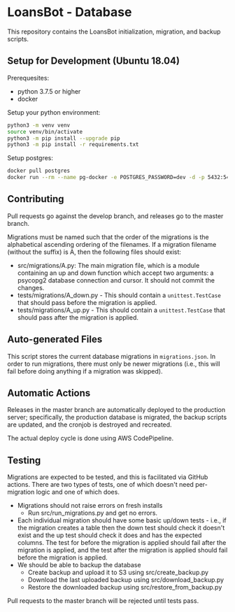 # LoansBot - Database

This repository contains the LoansBot initialization, migration, and backup
scripts.

## Setup for Development (Ubuntu 18.04)

Prerequesites:

- python 3.7.5 or higher
- docker

Setup your python environment:

```bash
python3 -m venv venv
source venv/bin/activate
python3 -m pip install --upgrade pip
python3 -m pip install -r requirements.txt
```

Setup postgres:

```bash
docker pull postgres
docker run --rm --name pg-docker -e POSTGRES_PASSWORD=dev -d -p 5432:5432 -v $HOME/docker/volumes/postgres:/var/lib/postgresql/data postgres
```

## Contributing

Pull requests go against the develop branch, and releases go to the master
branch.

Migrations must be named such that the order of the migrations is the
alphabetical ascending ordering of the filenames. If a migration filename
(without the suffix) is A, then the following files should exist:

- src/migrations/A.py: The main migration file, which is a module containing
  an up and down function which accept two arguments: a psycopg2 database
  connection and cursor. It should not commit the changes.
- tests/migrations/A_down.py - This should contain a `unittest.TestCase`
  that should pass before the migration is applied.
- tests/migrations/A_up.py - This should contain a `unittest.TestCase` that
  should pass after the migration is applied.

## Auto-generated Files

This script stores the current database migrations in `migrations.json`.
In order to run migrations, there must only be newer migrations (i.e.,
this will fail before doing anything if a migration was skipped).

## Automatic Actions

Releases in the master branch are automatically deployed to the
production server; specifically, the production database is migrated,
the backup scripts are updated, and the cronjob is destroyed and recreated.

The actual deploy cycle is done using AWS CodePipeline.

## Testing

Migrations are expected to be tested, and this is facilitated via GitHub
actions. There are two types of tests, one of which doesn't need per-migration
logic and one of which does.

- Migrations should not raise errors on fresh installs
  - Run src/run_migrations.py and get no errors.
- Each individual migration should have some basic up/down tests - i.e.,
  if the migration creates a table then the down test should check it doesn't
  exist and the up test should check it does and has the expected columns.
  The test for before the migration is applied should fail after the migration
  is applied, and the test after the migration is applied should fail before
  the migration is applied.
- We should be able to backup the database
  - Create backup and upload it to S3 using src/create_backup.py
  - Download the last uploaded backup using src/download_backup.py
  - Restore the downloaded backup using src/restore_from_backup.py

Pull requests to the master branch will be rejected until tests pass.
